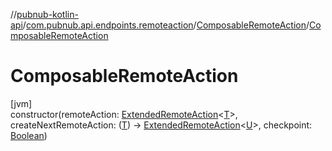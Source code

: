 //[pubnub-kotlin-api](../../../index.md)/[com.pubnub.api.endpoints.remoteaction](../index.md)/[ComposableRemoteAction](index.md)/[ComposableRemoteAction](-composable-remote-action.md)

# ComposableRemoteAction

[jvm]\
constructor(remoteAction: [ExtendedRemoteAction](../-extended-remote-action/index.md)&lt;[T](index.md)&gt;, createNextRemoteAction: ([T](index.md)) -&gt; [ExtendedRemoteAction](../-extended-remote-action/index.md)&lt;[U](index.md)&gt;, checkpoint: [Boolean](https://kotlinlang.org/api/latest/jvm/stdlib/kotlin/-boolean/index.html))
